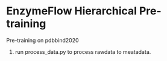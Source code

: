 # EnzymeFlow Hierarchical Pre-training

Pre-training on pdbbind2020


1. run process_data.py to process rawdata to meatadata.
